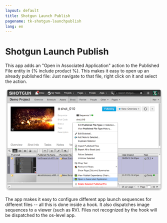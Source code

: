 ```yaml
---
layout: default
title: Shotgun Launch Publish
pagename: tk-shotgun-launchpublish
lang: en
---
```


# Shotgun Launch Publish

This app adds an "Open in Associated Application" action to the Published File entity in {% include product %}. This makes it easy to open up an already published file: Just navigate to that file, right click on it and select the action.

![Work FS](../images/apps/shotgun-launchpublish-open_assoc.png)

The app makes it easy to configure different app launch sequences for different files -- all this is done inside a hook. It also dispatches image sequences to a viewer (such as RV). Files not recognized by the hook will be dispatched to the os-level app.